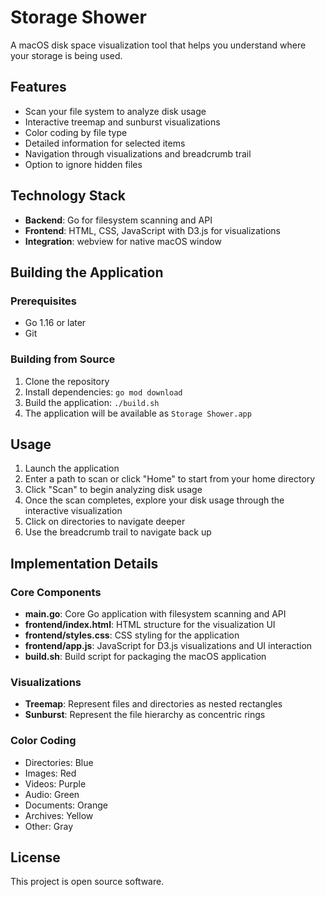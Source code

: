 # Storage Shower

A macOS disk space visualization tool that helps you understand where your storage is being used.

## Features

- Scan your file system to analyze disk usage
- Interactive treemap and sunburst visualizations
- Color coding by file type
- Detailed information for selected items
- Navigation through visualizations and breadcrumb trail
- Option to ignore hidden files

## Technology Stack

- **Backend**: Go for filesystem scanning and API
- **Frontend**: HTML, CSS, JavaScript with D3.js for visualizations
- **Integration**: webview for native macOS window

## Building the Application

### Prerequisites

- Go 1.16 or later
- Git

### Building from Source

1. Clone the repository
2. Install dependencies: `go mod download`
3. Build the application: `./build.sh`
4. The application will be available as `Storage Shower.app`

## Usage

1. Launch the application
2. Enter a path to scan or click "Home" to start from your home directory
3. Click "Scan" to begin analyzing disk usage
4. Once the scan completes, explore your disk usage through the interactive visualization
5. Click on directories to navigate deeper
6. Use the breadcrumb trail to navigate back up

## Implementation Details

### Core Components

- **main.go**: Core Go application with filesystem scanning and API
- **frontend/index.html**: HTML structure for the visualization UI
- **frontend/styles.css**: CSS styling for the application
- **frontend/app.js**: JavaScript for D3.js visualizations and UI interaction
- **build.sh**: Build script for packaging the macOS application

### Visualizations

- **Treemap**: Represent files and directories as nested rectangles
- **Sunburst**: Represent the file hierarchy as concentric rings

### Color Coding

- Directories: Blue
- Images: Red
- Videos: Purple
- Audio: Green
- Documents: Orange
- Archives: Yellow
- Other: Gray

## License

This project is open source software.
